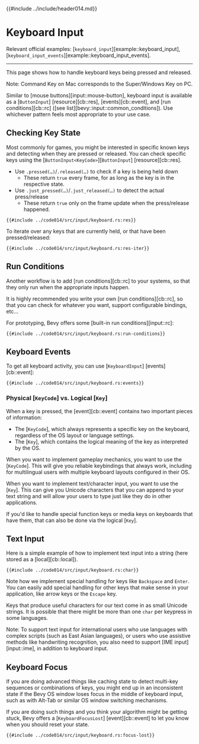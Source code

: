{{#include ../include/header014.md}}

# Keyboard Input

Relevant official examples:
[`keyboard_input`][example::keyboard_input],
[`keyboard_input_events`][example::keyboard_input_events].

---

This page shows how to handle keyboard keys being pressed and released.

Note: Command Key on Mac corresponds to the Super/Windows Key on PC.

Similar to [mouse buttons][input::mouse-button], keyboard input is available
as a [`ButtonInput`] [resource][cb::res], [events][cb::event], and [run
conditions][cb::rc] ([see list][bevy::input::common_conditions]). Use
whichever pattern feels most appropriate to your use case.

## Checking Key State

Most commonly for games, you might be interested in specific known keys and
detecting when they are pressed or released. You can check specific keys
using the [`ButtonInput<KeyCode>`][`ButtonInput`] [resource][cb::res].

 - Use `.pressed(…)`/`.released(…)` to check if a key is being held down
   - These return `true` every frame, for as long as the key is in the respective state.
 - Use `.just_pressed(…)`/`.just_released(…)` to detect the actual press/release
   - These return `true` only on the frame update when the press/release happened.

```rust,no_run,noplayground
{{#include ../code014/src/input/keyboard.rs:res}}
```

To iterate over any keys that are currently held, or that have been pressed/released:

```rust,no_run,noplayground
{{#include ../code014/src/input/keyboard.rs:res-iter}}
```

## Run Conditions

Another workflow is to add [run conditions][cb::rc] to your systems,
so that they only run when the appropriate inputs happen.

It is highly recommended you write your own [run conditions][cb::rc],
so that you can check for whatever you want, support configurable bindings, etc…

For prototyping, Bevy offers some [built-in run conditions][input::rc]:

```rust,no_run,noplayground
{{#include ../code014/src/input/keyboard.rs:run-conditions}}
```

## Keyboard Events

To get all keyboard activity, you can use [`KeyboardInput`] [events][cb::event]:

```rust,no_run,noplayground
{{#include ../code014/src/input/keyboard.rs:events}}
```

### Physical [`KeyCode`] vs. Logical [`Key`]

When a key is pressed, the [event][cb::event] contains two important pieces of information:
 - The [`KeyCode`], which always represents a specific key on the keyboard,
   regardless of the OS layout or language settings.
 - The [`Key`], which contains the logical meaning of the key as interpreted by the OS.

When you want to implement gameplay mechanics, you want to use the [`KeyCode`].
This will give you reliable keybindings that always work, including for multilingual
users with multiple keyboard layouts configured in their OS.

When you want to implement text/character input, you want to use the [`Key`].
This can give you Unicode characters that you can append to your text string and
will allow your users to type just like they do in other applications.

If you'd like to handle special function keys or media keys on keyboards that
have them, that can also be done via the logical [`Key`].

## Text Input

Here is a simple example of how to implement text input into a string (here
stored as a [local][cb::local]).

```rust,no_run,noplayground
{{#include ../code014/src/input/keyboard.rs:char}}
```

Note how we implement special handling for keys like `Backspace` and `Enter`.
You can easily add special handling for other keys that make sense in your
application, like arrow keys or the `Escape` key.

Keys that produce useful characters for our text come in as small Unicode
strings. It is possible that there might be more than one `char` per keypress
in some languages.

Note: To support text input for international users who use languages
with complex scripts (such as East Asian languages), or users who use
assistive methods like handwriting recognition, you also need to support
[IME input][input::ime], in addition to keyboard input.

## Keyboard Focus

If you are doing advanced things like caching state to detect multi-key
sequences or combinations of keys, you might end up in an inconsistent
state if the Bevy OS window loses focus in the middle of keyboard input,
such as with Alt-Tab or similar OS window switching mechanisms.

If you are doing such things and you think your algorithm might be getting
stuck, Bevy offers a [`KeyboardFocusLost`] [event][cb::event] to let you
know when you should reset your state.

```rust,no_run,noplayground
{{#include ../code014/src/input/keyboard.rs:focus-lost}}
```
